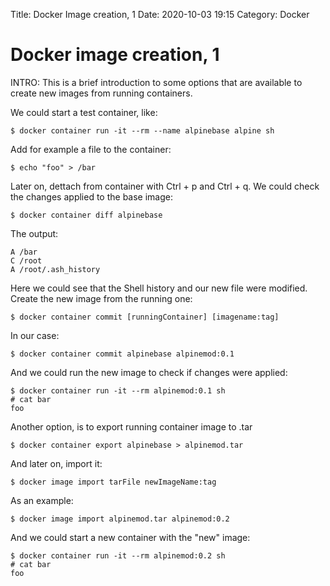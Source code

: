 Title: Docker Image creation, 1
Date: 2020-10-03 19:15
Category: Docker

# Docker image creation, 1

INTRO: This is a brief introduction to some options that are available to create new images from running containers.

We could start a test container, like:

```shell
$ docker container run -it --rm --name alpinebase alpine sh
```

Add for example a file to the container:

```shell
$ echo "foo" > /bar
```

Later on, dettach from container with Ctrl + p and Ctrl + q. We could check the changes applied to the base image:

```shell
$ docker container diff alpinebase
```

The output:

```shell
A /bar
C /root
A /root/.ash_history
```

Here we could see that the Shell history and our new file were modified. Create the new image from the running one:

```shell
$ docker container commit [runningContainer] [imagename:tag]
```

In our case:

```shell
$ docker container commit alpinebase alpinemod:0.1
```

And we could run the new image to check if changes were applied:

```shell
$ docker container run -it --rm alpinemod:0.1 sh
# cat bar
foo
```

Another option, is to export running container image to .tar

```shell
$ docker container export alpinebase > alpinemod.tar
```

And later on, import it:

```shell
$ docker image import tarFile newImageName:tag
```

As an example:

```shell
$ docker image import alpinemod.tar alpinemod:0.2
```

And we could start a new container with the "new" image:

```shell
$ docker container run -it --rm alpinemod:0.2 sh
# cat bar
foo
```
